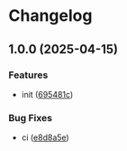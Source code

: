 # Changelog

## 1.0.0 (2025-04-15)


### Features

* init ([695481c](https://github.com/KarinJS/ws/commit/695481c001cfadb6f30d663e21d870b0396e3170))


### Bug Fixes

* ci ([e8d8a5e](https://github.com/KarinJS/ws/commit/e8d8a5e6243ab513262649e0f4c4716a57bd5290))
